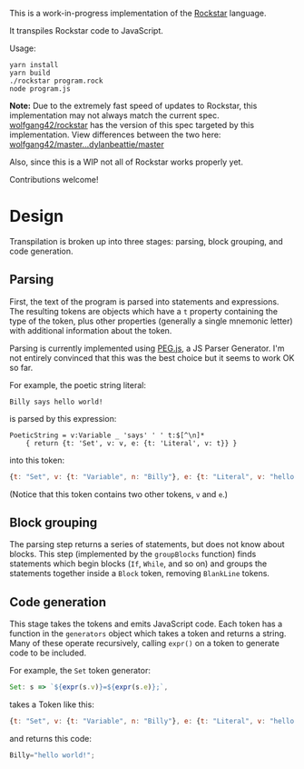 This is a work-in-progress implementation of the [Rockstar](https://github.com/dylanbeattie/rockstar) language.

It transpiles Rockstar code to JavaScript.

Usage:
```
yarn install
yarn build
./rockstar program.rock
node program.js
```

**Note:** Due to the extremely fast speed of updates to Rockstar, this implementation may not always match the current spec. [wolfgang42/rockstar](https://github.com/wolfgang42/rockstar) has the version of this spec targeted by this implementation. View differences between the two here: [wolfgang42/master...dylanbeattie/master](https://github.com/wolfgang42/rockstar/compare/master...dylanbeattie:master)

Also, since this is a WIP not all of Rockstar works properly yet.

Contributions welcome!

# Design
Transpilation is broken up into three stages: parsing, block grouping, and code generation.

## Parsing
First, the text of the program is parsed into statements and expressions. The resulting tokens are objects which have a `t` property containing the type of the token, plus other properties (generally a single mnemonic letter) with additional information about the token.

Parsing is currently implemented using [PEG.js](https://pegjs.org/), a JS Parser Generator. I'm not entirely convinced that this was the best choice but it seems to work OK so far.

For example, the poetic string literal:
```
Billy says hello world!
```
is parsed by this expression:
```
PoeticString = v:Variable _ 'says' ' ' t:$[^\n]*
	{ return {t: 'Set', v: v, e: {t: 'Literal', v: t}} }
```
into this token:
```javascript
{t: "Set", v: {t: "Variable", n: "Billy"}, e: {t: "Literal", v: "hello world!"}}
```
(Notice that this token contains two other tokens, `v` and `e`.)

## Block grouping
The parsing step returns a series of statements, but does not know about blocks. This step (implemented by the `groupBlocks` function) finds statements which begin blocks (`If`, `While`, and so on) and groups the statements together inside a `Block` token, removing `BlankLine` tokens.

## Code generation
This stage takes the tokens and emits JavaScript code. Each token has a function in the `generators` object which takes a token and returns a string. Many of these operate recursively, calling `expr()` on a token to generate code to be included.

For example, the `Set` token generator:
```javascript
Set: s => `${expr(s.v)}=${expr(s.e)};`,
```
takes a Token like this:
```javascript
{t: "Set", v: {t: "Variable", n: "Billy"}, e: {t: "Literal", v: "hello world!"}}
```
and returns this code:
```javascript
Billy="hello world!";
```
